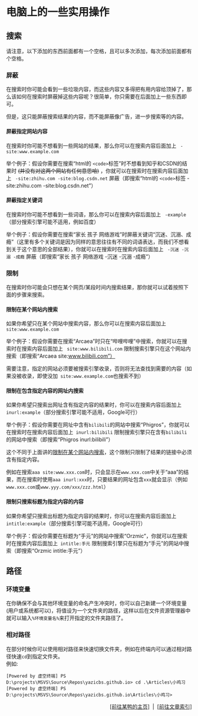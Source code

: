 # 电脑上的一些实用操作

## 搜索

请注意，以下添加的东西前面都有一个空格，且可以多次添加，每次添加前面都有个空格。  

### 屏蔽

在搜索时你可能会看到一些垃圾内容，而这些内容又多得把有用内容给顶掉了，那么该如何在搜索时屏蔽掉这些内容呢？很简单，你只需要在后面加上一些东西即可。  

但是，这只能屏蔽搜索结果的内容，而不能屏蔽像广告，进一步搜索等的内容。  

#### 屏蔽指定网站内容

在搜索时你可能不想看到一些网站的结果，那么你可以在搜索内容后面加上 ` -site:www.example.com`   

举个例子：假设你需要在搜索“html的 `<code>`标签”时不想看到知乎和CSDN的结果时 ~~(并没有对这两个网站有任何意思哈)~~ ，你就可以在搜索时在搜索内容后面加上 ` -site:zhihu.com -site:blog.csdn.net` 屏蔽（即搜索“html的 `<code>`标签 -site:zhihu.com -site:blog.csdn.net”）  

#### 屏蔽指定关键词

在搜索时你可能不想看到一些词语，那么你可以在搜索内容后面加上 ` -example` （部分搜索引擎可能不适用，例如百度）  

举个例子：假设你需要在搜索“家长 孩子 网络游戏”时屏蔽关键词“沉迷、沉溺、成瘾”（这里有多个关键词是因为同样的意思往往有不同的词语表达，而我们不想看到关于这个意思的全部结果），你就可以在搜索时在搜索内容后面加上 ` -沉迷 -沉溺 -成瘾` 屏蔽（即搜索“家长 孩子 网络游戏 -沉迷 -沉溺 -成瘾”）  

### 限制

在搜索时你可能会只想在某个网页/某段时间内搜索结果，那你就可以试着按照下面的步骤来搜索。  

#### 限制在某个网站内搜索

如果你希望只在某个网站中搜索内容，那么你可以在搜索内容后面加上 ` site:www.example.com`   

举个例子：假设你需要在搜索“Arcaea”时只在“哔哩哔哩”中搜索，你就可以在搜索时在搜索内容后面加上 ` site:www.bilibili.com` 限制搜索引擎只在这个网站内搜索（即搜索“Arcaea site:www.bilibili.com”）  

需要注意，指定的网站必须要被搜索引擎收录，否则将无法查找到需要的内容（如果没被收录，即使没加` site:www.example.com`也搜索不到）  

#### 限制在包含指定内容的网址内搜索

如果你希望只搜索出网址含有指定内容的结果时，你可以在搜索内容后面加上` inurl:example`（部分搜索引擎可能不适用，Google可行）  

举个例子：假设你需要在网址中含有`bilibili`的网站中搜索“Phigros”，你就可以在搜索时在搜索内容后面加上` inurl:bilibili` 限制搜索引擎只在含有`bilibili`的网站中搜索（即搜索“Phigros inurl:bilibili”）  

这个不同于上面讲的[限制在某个网站内搜索](#限制在某个网站内搜索)，这个限制只限制了结果的链接中必须含有指定内容。  

例如在搜索`aaa site:www.xxx.com`时，只会显示在`www.xxx.com`中关于“aaa”的结果，而在搜索时使用`aaa inurl:xxx`时，只要结果的网址包含`xxx`就会显示（例如`www.xxx.com`或`www.yyy.com/xxx/zzz.html`）  

#### 限制只搜索标题为指定内容的内容

如果你希望只搜索出标题为指定内容的结果时，你可以在搜索内容后面加上` intitle:example`（部分搜索引擎可能不适用，Google可行）  

举个例子：假设你需要在标题为“手元”的网站中搜索“Orzmic”，你就可以在搜索时在搜索内容后面加上` intitle:手元` 限制搜索引擎只在标题为“手元”的网站中搜索（即搜索“Orzmic intitle:手元”）  

## 路径
### 环境变量

在你确保不会与其他环境变量的命名产生冲突时，你可以自己新建一个环境变量(用户或系统都可以)，将值设为一个文件夹的路径，这样以后在文件资源管理器中就可以输入`%环境变量名%`来打开指定的文件夹路径了。  

### 相对路径
在部分时候你可以使用相对路径来快速切换文件夹，例如在终端内可以通过相对路径快速`cd`到指定文件夹。  
例如:  
```
[Powered by 虚空终端] PS D:\projects\MSVS\Source\Repos\yazicbs.github.io> cd .\Articles\小鸡习
[Powered by 虚空终端] PS D:\projects\MSVS\Source\Repos\yazicbs.github.io\Articles\小鸡习> 
```

<div style="text-align: right;">
    <a href="https://duckduckstudio.github.io/yazicbs.github.io/" target="_blank">[前往某鸭的主页]</a>
    &nbsp;|&nbsp;
    <a href="https://duckduckstudio.github.io/yazicbs.github.io/Articles/Articles/" target="_blank">[前往文章索引]</a>
</div>
